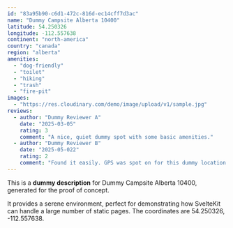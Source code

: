 ```yaml
---
id: "83a95b90-c6d1-472c-816d-ec14cff7d3ac"
name: "Dummy Campsite Alberta 10400"
latitude: 54.250326
longitude: -112.557638
continent: "north-america"
country: "canada"
region: "alberta"
amenities:
  - "dog-friendly"
  - "toilet"
  - "hiking"
  - "trash"
  - "fire-pit"
images:
  - "https://res.cloudinary.com/demo/image/upload/v1/sample.jpg"
reviews:
  - author: "Dummy Reviewer A"
    date: "2025-03-05"
    rating: 3
    comment: "A nice, quiet dummy spot with some basic amenities."
  - author: "Dummy Reviewer B"
    date: "2025-05-022"
    rating: 2
    comment: "Found it easily. GPS was spot on for this dummy location."
---
```


This is a **dummy description** for Dummy Campsite Alberta 10400, generated for the proof of concept.

It provides a serene environment, perfect for demonstrating how SvelteKit can handle a large number of static pages. The coordinates are 54.250326, -112.557638.
